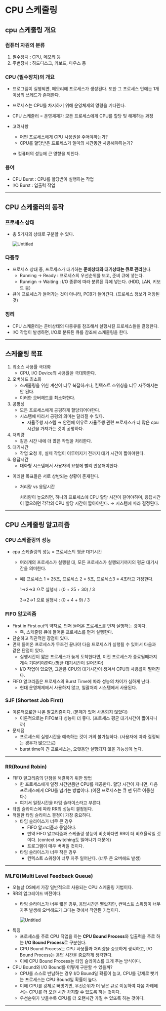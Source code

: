# CPU 스케줄링

## cpu 스케줄링 개요

### 컴퓨터 자원의 분류

1. 필수장치 : CPU, 메모리 등
2. 주변장치 : 하드디스크, 키보드, 마우스 등

### CPU (필수장치)의 개요

* 프로그램이 실행되면, 메모리에 프로세스가 생성된다. 또한 그 프로세스 안에는 1개 이상의 쓰레드가 존재한다.
* 프로세스는 CPU를 차지하기 위해 운영체제의 명령을 기다린다.
* CPU 스케줄러 = 운영체제가 모든 프로세스에게 CPU를 할당 및 해제하는 과정
*   고려사항

    * 어떤 프로세스에게 CPU 사용권을 주어야하는가?
    * CPU를 할당받은 프로세스가 얼마의 시간동안 사용해야하는가?

    ⇒ 컴퓨터의 성능에 큰 영향을 끼친다.

### 용어

* CPU Burst : CPU를 할당받아 실행하는 작업
* I/O Burst : 입출력 작업

***

## CPU 스케줄러의 동작

### 프로세스 상태

*   총 5가지의 상태로 구분할 수 있다.

    ![Untitled](https://s3-us-west-2.amazonaws.com/secure.notion-static.com/a645a689-3637-46c2-97f4-ab1599c9646e/Untitled.png)

### 다중큐

* 프로세스 상태 중, 프로세스가 대기하는 **준비상태와 대기상태는 큐로 관리**한다.
  * Running → Ready : 프로세스의 우선순위를 보고, 준비 큐에 넣는다.
  * Runnign → Waiting : I/O 종류에 따라 분류된 큐에 넣는다. (HDD, LAN, 키보드 등)
* 큐에 프로세스가 들어가는 것이 아니라, PCB가 들어간다. (프로세스 정보가 저장된 것)

### 정리

* CPU 스케줄러는 준비상태의 다중큐를 참조해서 실행시킬 프로세스들을 결정한다.
* I/O 작업이 발생하면, I/O로 분류된 큐를 참조해 스케줄링을 한다.

***

## 스케줄링 목표

1. 리소스 사용률 극대화
   * CPU, I/O Device의 사용률을 극대화한다.
2. 오버헤드 최소화
   * 스케줄링을 위한 계산이 너무 복잡하거나, 컨텍스트 스위칭을 너무 자주해서는 안 된다.
   * 이러한 오버헤드를 최소화한다.
3. 공평성
   * 모든 프로세스에게 공평하게 할당되어야한다.
   * 시스템에 따라서 공평의 의미는 달라질 수 있다.
     * 자율주행 시스템 → 안전에 이유로 자율주행 관련 프로세스가 더 많은 cpu 시간을 가져가는 것이 공평하다.
4. 처리량
   * 같은 시간 내에 더 많은 작업을 처리한다.
5. 대기시간
   * 작업 요청 후, 실제 작업이 이루어지기 전까지 대기 시간이 짧아야한다.
6. 응답시간
   * 대화형 시스템에서 사용자의 요청에 빨리 반응해야한다.

* 이러한 목표들은 서로 상반되는 상황이 존재한다.
  *   처리량 vs 응답시간

      처리량이 높으려면, 하나의 프로세스에 CPU 할당 시간이 길어야하며, 응답시간이 짧으려면 각각의 CPU 할당 시간이 짧아야한다. ⇒ 시스템에 따라 결정된다.

***

## CPU 스케줄링 알고리즘

### CPU 스케줄링의 성능

* cpu 스케줄링의 성능 = 프로세스의 평균 대기시간
  * 여러개의 프로세스가 실행될 대, 모든 프로세스가 실행되기까지의 평균 대기시간을 의미한다.
  *   예) 프로세스 1 = 25초, 프로세스 2 = 5초, 프로세스3 = 4초라고 가정한다.

      1→2→3 으로 실행시 : (0 + 25 + 30) / 3

      3→2→1 으로 실행시 : (0 + 4 + 9) / 3

### FIFO 알고리즘

* First in First out의 약자로, 먼저 들어온 프로세스를 먼저 실행하는 것이다.
  * 즉, 스케줄링 큐에 들어온 프로세스를 먼저 실행한다.
* 단순하고 직관적인 장점이 있다.
* 먼저 들어온 프로세스가 무조건 끝나야 다음 프로세스가 실행될 수 있어서 다음과 같은 단점이 있다.
  * 실행시간이 짧은 프로세스가 늦게 도착한다면, 이전 프로세스가 종료될때까지 계속 기다려야한다.(평균 대기시간이 길어진다)
  * I/O 작업이 있으면, 그만큼 CPU의 대기시간이 생겨서 CPU의 사용률이 떨어진다.
* FIFO 알고리즘은 프로세스의 Burst Time에 따라 성능의 차이가 심하게 난다.
  * 현대 운영체제에서 사용하지 않고, 일괄처리 시스템에서 사용된다.

### SJF (Shortest Job First)

* 이론적으로만 나온 알고리즘이다. (문제가 있어 사용되지 않았다)
  * 이론적으로는 FIFO보다 성능이 더 좋다. (프로세스 평균 대기시간이 짧아지니까)
* 문제점
  * 프로세스의 실행시간을 예측하는 것이 거의 불가능하다. (사용자에 따라 결정되는 경우가 많으므로)
  * burst time이 긴 프로세스는, 오랫동안 실행되지 않을 가능성이 높다.

***

### RR(Round Robin)

* FIFO 알고리즘의 단점을 해결하기 위한 방법
  * 한 프로세스에게 일정 시간만큼만 CPU를 제공한다. 할당 시간이 지나면, 다음 프로세스에게 CPU를 넘기는 방법이다. (이전 프로세스는 큐 맨 뒤로 이동한다.)
  * 여기서 일정시간을 타임 슬라이스라고 부른다.
* 타임 슬라이스에 따라 RR의 성능이 결정된다.
* 적절한 타임 슬라이스 결정이 가장 중요하다.
  * 타임 슬라이스가 너무 큰 경우
    * FIFO 알고리즘과 동일하다.
    * 만약 FIFO 알고리즘과 스케줄링 성능이 비슷하다면 RR이 더 비효율적일 것이다. (context switching도 일어나기 때문에)
    * 프로그램이 매우 버벅일 것이다.
  * 타임 슬라이스가 너무 작은 경우
    * 컨텍스트 스위칭이 너무 자주 일어난다. (너무 큰 오버헤드 발생)

***

### MLFQ(Multi Level Feedback Queue)

* 오늘날 OS에서 가장 일반적으로 사용되는 CPU 스케줄링 기법이다.
* RR의 업그레이드 버전이다.
  *   타임 슬라이스가 너무 짧은 경우, 응답시간은 빨랐지만, 컨텍스트 스위칭이 너무 자주 발생해 오버헤드가 크다는 것에서 착안된 기법이다.

      ![Untitled](https://s3-us-west-2.amazonaws.com/secure.notion-static.com/c5d33ae9-b48a-4d47-9c4b-8fb65ff0eb9e/Untitled.png)
* 특징
  * 프로세스를 주로 CPU 작업을 하는 **CPU Bound Process**와 입출력을 주로 하는 **I/O Bound Process**로 구분한다.
  * CPU Bound Process는 CPU 사용률과 처리량을 중요하게 생각하고, I/O Bound Process는 응답 시간을 중요하게 생각한다.
  * 이에 CPU Bound Process는 타임 슬라이스를 크게 주는 방식이다.
* CPU Bound와 I/O Bound를 어떻게 구분할 수 있을까?
  * CPU를 스스로 반납하는 경우 I/O Bound일 확률이 높고, CPU를 강제로 뺏기는 프로세스는 CPU Bound일 확률이 높다.
  * 이에 CPU를 강제로 빼앗기면, 우선순위가 더 낮은 큐로 이동하여 다음 차례에서는 CPU를 더 오랜 시간 차지할 수 있도록 하는 것이다.
  * 우선순위가 낮을수록 CPU를 더 오랜시간 가질 수 있또록 하는 것이다.

***
